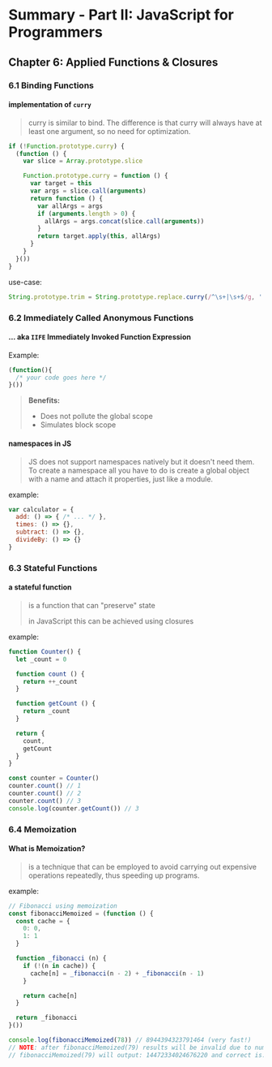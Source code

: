 # Summary - Part II: JavaScript for Programmers

## Chapter 6: Applied Functions & Closures

### 6.1 Binding Functions

#### implementation of `curry`

> curry is similar to bind. The difference is that curry will always have at least one argument, so no need for optimization.

```js
if (!Function.prototype.curry) {
  (function () {
    var slice = Array.prototype.slice

    Function.prototype.curry = function () {
      var target = this
      var args = slice.call(arguments)
      return function () {
        var allArgs = args
        if (arguments.length > 0) {
          allArgs = args.concat(slice.call(arguments))
        }
        return target.apply(this, allArgs)
      }
    }
  }())
}
```

use-case:

```js
String.prototype.trim = String.prototype.replace.curry(/^\s+|\s+$/g, '')
```

### 6.2 Immediately Called Anonymous Functions

#### ... aka `IIFE` Immediately Invoked Function Expression

Example:

```js
(function(){
  /* your code goes here */
}())
```

> **Benefits:**
>
> * Does not pollute the global scope
> * Simulates block scope

#### namespaces in JS

> JS does not support namespaces natively but it doesn't need them. To create a namespace all you have to do is create a global object with a name and attach it properties, just like a module.

example:

```js
var calculator = {
  add: () => { /* ... */ },
  times: () => {},
  subtract: () => {},
  divideBy: () => {}
}
```

### 6.3 Stateful Functions

#### a stateful function

> is a function that can "preserve" state
>
> in JavaScript this can be achieved using closures

example:

```js
function Counter() {
  let _count = 0

  function count () {
    return ++_count
  }

  function getCount () {
    return _count
  }

  return {
    count,
    getCount
  }
}

const counter = Counter()
counter.count() // 1
counter.count() // 2
counter.count() // 3
console.log(counter.getCount()) // 3
```

### 6.4 Memoization

#### What is Memoization?

> is a technique that can be employed to avoid carrying out expensive operations repeatedly, thus speeding up programs.

example:

```js
// Fibonacci using memoization
const fibonacciMemoized = (function () {
  const cache = {
    0: 0,
    1: 1
  }

  function _fibonacci (n) {
    if (!(n in cache)) {
      cache[n] = _fibonacci(n - 2) + _fibonacci(n - 1)
    }

    return cache[n]
  }

  return _fibonacci
}())

console.log(fibonacciMemoized(78)) // 8944394323791464 (very fast!)
// NOTE: after fibonacciMemoized(79) results will be invalid due to number overflow.
// fibonacciMemoized(79) will output: 14472334024676220 and correct is: 14472334024676221
```
